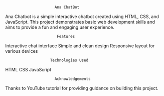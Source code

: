                           Ana ChatBot
Ana Chatbot is a simple interactive chatbot created using HTML, CSS, and JavaScript. This project demonstrates basic web development skills and aims to provide a fun and engaging user experience.

                           Features

Interactive chat interface
Simple and clean design
Responsive layout for various devices

                        Technologies Used
HTML
CSS
JavaScript

                          Acknowledgements
Thanks to YouTube tutorial for providing guidance on building this project.
